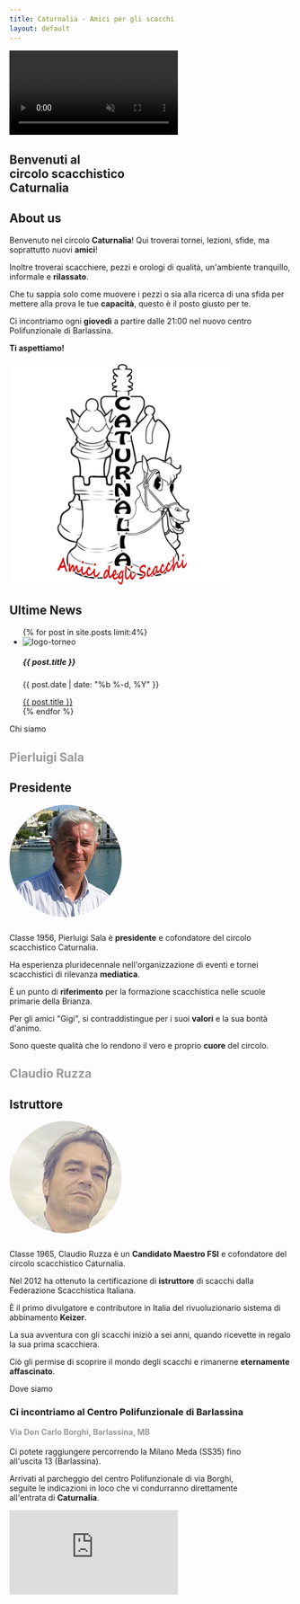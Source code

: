 ```yaml
---
title: Caturnalia - Amici per gli scacchi
layout: default
---
```

<!doctype html>
<section id="videoBG" class="header">
    <a class="btnTop"></a>
    <video playsinline autoplay muted loop id="homevid">
         <source type="video/webm" src="assets/img/Chess_Video_Background_hd.webm" />
    </video>
    <h1 class="header-main-text" data-aos="fade-zoom-in" data-aos-easing="ease-in-back" data-aos-delay="100" data-aos-offset="0">
        Benvenuti al <br> circolo scacchistico <br> Caturnalia
    </h1>
</section>
<section id="about" class="about-section" data-aos="fade-left" data-aos-delay="150">
    <h1>About us</h1>
    <div class="about-div">
        <section id="about-description">
            <section class="about-p" data-aos="fade-left" data-aos-delay="150">
                <p>Benvenuto nel circolo <strong>Caturnalia</strong>! Qui troverai tornei, lezioni, sfide, ma soprattutto nuovi <strong>amici</strong>!</p>
                <p>Inoltre troverai scacchiere, pezzi e orologi di qualità, un'ambiente tranquillo, informale e <strong>rilassato</strong>.</p>
                <p>Che tu sappia solo come muovere i pezzi o sia alla ricerca di una sfida per mettere alla prova le tue <strong>capacità</strong>, questo è il posto giusto per te.</p>
                <p>Ci incontriamo ogni <strong>giovedì</strong> a partire dalle 21:00 nel nuovo centro Polifunzionale di Barlassina.</p>
                <p><strong>Ti aspettiamo!</strong></p>
            </section>
        </section>
        <section class="about-logo" data-aos="fade-right" data-aos-delay="150">
            <picture>
                <source srcset="assets/img/logo.webp" type="image/webp">
                <source srcset="assets/img/logo.png" type="image/png"> 
                <img src="assets/img/logo.png" alt="logo">
            </picture>
        </section>
    </div>
</section>
<section id="news" class="news-section">
    <div class="news-div">
        <h1 class="news-title" data-aos="zoom-in" data-aos-delay="150">Ultime News</h1>
        <ul class="news-ul" data-aos="fade-zoom-in" data-aos-delay="150">
            {% for post in site.posts limit:4%}
            <li class="card-li">
                <div class="card" style="width: 18rem;">
                    <picture>
                        <source srcset="assets/img/logoTORNEO.webp" type="image/webp">
                        <source srcset="assets/img/logoTORNEO.png" type="image/png"> 
                        <img class="card-img-top" src="assets/img/logoTORNEO.png" alt="logo-torneo">
                    </picture>               
                    <div class="card-body">
                        <h5 class="card-title">{{ post.title }}</h5>
                        <p class="card-text">{{ post.date | date: "%b %-d, %Y" }}</p>
                        <a href="{{ post.url }}" class="btn btn-primary">{{ post.title }}</a>
                    </div>
                </div>
            </li>
            {% endfor %}
        </ul>
    </div>
</section>
<section id="chisiamo" class="chisiamo-section">
    <div class="parallax-chisiamo">
        Chi siamo
    </div>
    <div class="chisiamo-div">
        <div class="chisiamo-card"  data-aos="fade-left"  data-aos-delay="150">
            <h1 style="color: #999999;">Pierluigi Sala</h1>
            <h1 style="">Presidente</h1>
            <picture>
                <source srcset="assets/img/gigi.webp" type="image/webp">
                <source srcset="assets/img/gigi.png" type="image/png"> 
                <img src="assets/img/gigi.jpg" style="border-radius: 50%;" alt="gigi-sala">
            </picture>     
            <p class="chisiamo-p" style="margin-top: 5%">Classe 1956, Pierluigi Sala è <strong>presidente</strong> e cofondatore del circolo scacchistico Caturnalia.</p>
            <p class="chisiamo-p">Ha esperienza pluridecennale nell'organizzazione di eventi e tornei scacchistici di rilevanza <strong>mediatica</strong>.</p>
            <p class="chisiamo-p">È un punto di <strong>riferimento</strong> per la formazione scacchistica nelle scuole primarie della Brianza.</p>
            <p class="chisiamo-p">Per gli amici "Gigi", si contraddistingue per i suoi <strong>valori</strong> e la sua bontà d'animo.</p>
            <p class="chisiamo-p">Sono queste qualità che lo rendono il vero e proprio <strong>cuore</strong> del circolo.</p>
        </div>
        <div class="chisiamo-card" data-aos="fade-right" data-aos-delay="150">
            <h1 style="color: #999999;">Claudio Ruzza</h1>
            <h1>Istruttore</h1>
            <picture>
                <source srcset="assets/img/claudio.webp" type="image/webp">
                <source srcset="assets/img/claudio.png" type="image/png"> 
                <img src="assets/img/claudio.jpg" style="border-radius: 50%;" alt="claudio-ruzza">
            </picture>
            <p class="chisiamo-p" style="margin-top: 5%">Classe 1965, Claudio Ruzza è un <strong>Candidato Maestro FSI</strong> e cofondatore del circolo scacchistico Caturnalia.</p>
            <p class="chisiamo-p">Nel 2012 ha ottenuto la certificazione di <strong>istruttore</strong> di scacchi dalla Federazione Scacchistica Italiana.</p>
            <p class="chisiamo-p">È il primo divulgatore e contributore in Italia del rivuoluzionario sistema di abbinamento <strong>Keizer</strong>.</p>
            <p class="chisiamo-p">La sua avventura con gli scacchi iniziò a sei anni, quando ricevette in regalo la sua prima scacchiera.</p>
            <p class="chisiamo-p">Ciò gli permise di scoprire il mondo degli scacchi e rimanerne <strong>eternamente affascinato</strong>.</p>
        </div>
    </div>
</section>
<section id="dovesiamo" class="dovesiamo-section">
    <div class="parallax-dovesiamo">
        Dove siamo
    </div>
    <div class="dovesiamo-div" data-aos="fade-zoom-in" data-aos-delay="150">
        <div style="margin-right: 3%;">
            <h3>Ci incontriamo al Centro Polifunzionale di Barlassina</h3>
            <h4 style="margin-top: 1%; color: #999999;">Via Don Carlo Borghi, Barlassina, MB</h4>
            <p style="max-width: 30em; margin-top: 3%;">Ci potete raggiungere percorrendo la Milano Meda (SS35) fino all'uscita 13 (Barlassina).</p>
            <p style="max-width: 30em;">Arrivati al parcheggio del centro Polifunzionale di via Borghi, seguite le indicazioni in loco che vi condurranno direttamente all'entrata di <strong>Caturnalia</strong>.</p>
        </div>
        <iframe src="https://www.google.com/maps/embed?pb=!1m18!1m12!1m3!1d2788.5099092558194!2d9.13480791583685!3d45.66066292833301!2m3!1f0!2f0!3f0!3m2!1i1024!2i768!4f13.1!3m3!1m2!1s0x478697cf39b953ff%3A0x80f9e7902945a198!2sCaturnalia%20-%20Circolo%20Amici%20degli%20Scacchi!5e0!3m2!1sit!2sit!4v1590223054694!5m2!1sit!2sit"
            frameborder="0" style="border:0;" allowfullscreen="" aria-hidden="false" tabindex="0" class="map-iframe"></iframe>
    </div>
</section>
